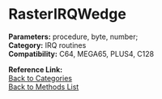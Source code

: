 # RasterIRQWedge

**Parameters:** procedure, byte, number;  
**Category:** IRQ routines  
**Compatibility:** C64, MEGA65, PLUS4, C128  

**Reference Link:**  
[Back to Categories](../categories/irq_routines.md)  
[Back to Methods List](../../SUMMARY.md)
